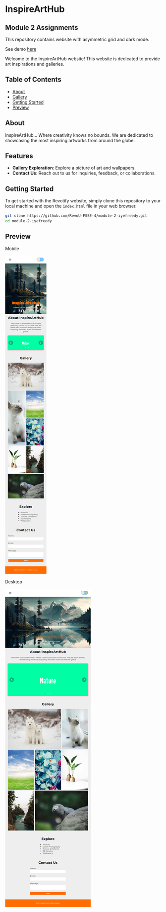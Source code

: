 # InspireArtHub

## Module 2 Assignments

This repository contains website with asymmetric grid and dark mode.

See demo [here](https://freedcode.shop)

Welcome to the InspireArtHub website! This website is dedicated to provide art inspirations and galleries.

## Table of Contents

-   [About](#about)
-   [Gallery](#gallery)
-   [Getting Started](#getting-started)
-   [Preview](#preview)

## About

InspireArtHub... Where creativity knows no bounds. We are dedicated to showcasing the most inspiring artworks from around the globe.

## Features

-   **Gallery Exploration**: Explore a picture of art and wallpapers.
-   **Contact Us**: Reach out to us for inquiries, feedback, or collaborations.

## Getting Started

To get started with the Revotify website, simply clone this repository to your local machine and open the `index.html` file in your web browser.

```bash
git clone https://github.com/RevoU-FSSE-4/module-2-iyefreedy.git
cd module-2-iyefreedy
```

## Preview

Mobile

![InspireArtHub Website Preview](screenshots/mobile.png)

Desktop

![InspireArtHub Website Preview](screenshots/desktop.png)
